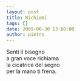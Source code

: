 ```yaml
---
layout: post
title: Richiami
tags: []
date: 2009-06-30 13:08:00
author: pietro
---
```

Senti il bisogno<br/>a gran voce richiama<br/>la cicatrice del segno<br/>per la mano ti frena.
